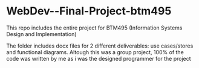 # WebDev--Final-Project-btm495
This repo includes the entire project for BTM495 (Information Systems Design and Implementation) 

The folder includes docx files for 2 different deliverables: use cases/stores and functional diagrams. 
Altough this was a group project, 100% of the code was written by me as i was the designed programmer for the project
